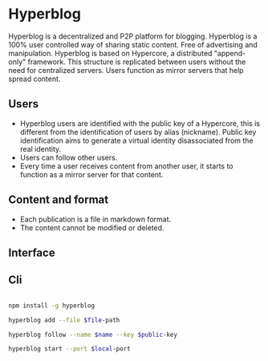 # Hyperblog

Hyperblog is a decentralized and P2P platform for blogging. Hyperblog is a 100% user controlled way of sharing static content. Free of advertising and manipulation.
Hyperblog is based on Hypercore, a distributed "append-only" framework. This structure is replicated between users without the need for centralized servers. Users function as mirror servers that help spread content.

## Users

- Hyperblog users are identified with the public key of a Hypercore, this is different from the identification of users by alias (nickname). Public key identification aims to generate a virtual identity disassociated from the real identity.
- Users can follow other users.
- Every time a user receives content from another user, it starts to function as a mirror server for that content.

## Content and format

- Each publication is a file in markdown format.
- The content cannot be modified or deleted.

## Interface

## Cli

``` bash

npm install -g hyperblog

hyperblog add --file $file-path

hyperblog follow --name $name --key $public-key

hyperblog start --port $local-port

```

